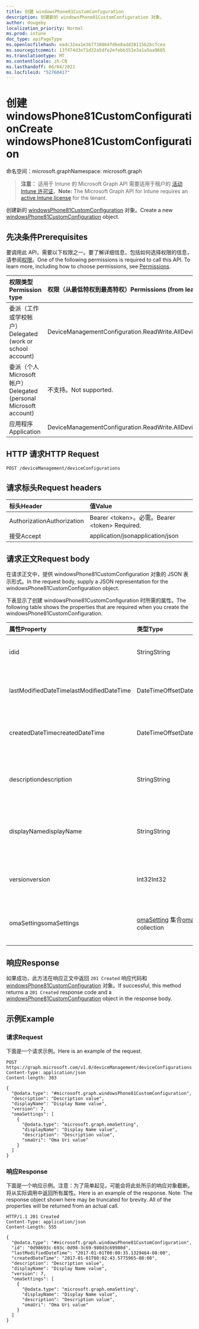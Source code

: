 ```yaml
---
title: 创建 windowsPhone81CustomConfiguration
description: 创建新的 windowsPhone81CustomConfiguration 对象。
author: dougeby
localization_priority: Normal
ms.prod: intune
doc_type: apiPageType
ms.openlocfilehash: eadc32ea1e367738064fd6e8add28115b2bcfcea
ms.sourcegitcommit: 13f474d3e71d32a5dfe2efebb351e3a1a5aa9685
ms.translationtype: MT
ms.contentlocale: zh-CN
ms.lasthandoff: 06/04/2021
ms.locfileid: "52760417"
---
```

# <a name="create-windowsphone81customconfiguration"></a><span data-ttu-id="7ca98-103">创建 windowsPhone81CustomConfiguration</span><span class="sxs-lookup"><span data-stu-id="7ca98-103">Create windowsPhone81CustomConfiguration</span></span>

<span data-ttu-id="7ca98-104">命名空间：microsoft.graph</span><span class="sxs-lookup"><span data-stu-id="7ca98-104">Namespace: microsoft.graph</span></span>

> <span data-ttu-id="7ca98-105">**注意：** 适用于 Intune 的 Microsoft Graph API 需要适用于租户的 [活动 Intune 许可证](https://go.microsoft.com/fwlink/?linkid=839381)。</span><span class="sxs-lookup"><span data-stu-id="7ca98-105">**Note:** The Microsoft Graph API for Intune requires an [active Intune license](https://go.microsoft.com/fwlink/?linkid=839381) for the tenant.</span></span>

<span data-ttu-id="7ca98-106">创建新的 [windowsPhone81CustomConfiguration](../resources/intune-deviceconfig-windowsphone81customconfiguration.md) 对象。</span><span class="sxs-lookup"><span data-stu-id="7ca98-106">Create a new [windowsPhone81CustomConfiguration](../resources/intune-deviceconfig-windowsphone81customconfiguration.md) object.</span></span>

## <a name="prerequisites"></a><span data-ttu-id="7ca98-107">先决条件</span><span class="sxs-lookup"><span data-stu-id="7ca98-107">Prerequisites</span></span>
<span data-ttu-id="7ca98-p101">要调用此 API，需要以下权限之一。要了解详细信息，包括如何选择权限的信息，请参阅[权限](/graph/permissions-reference)。</span><span class="sxs-lookup"><span data-stu-id="7ca98-p101">One of the following permissions is required to call this API. To learn more, including how to choose permissions, see [Permissions](/graph/permissions-reference).</span></span>

|<span data-ttu-id="7ca98-110">权限类型</span><span class="sxs-lookup"><span data-stu-id="7ca98-110">Permission type</span></span>|<span data-ttu-id="7ca98-111">权限（从最低特权到最高特权）</span><span class="sxs-lookup"><span data-stu-id="7ca98-111">Permissions (from least to most privileged)</span></span>|
|:---|:---|
|<span data-ttu-id="7ca98-112">委派（工作或学校帐户）</span><span class="sxs-lookup"><span data-stu-id="7ca98-112">Delegated (work or school account)</span></span>|<span data-ttu-id="7ca98-113">DeviceManagementConfiguration.ReadWrite.All</span><span class="sxs-lookup"><span data-stu-id="7ca98-113">DeviceManagementConfiguration.ReadWrite.All</span></span>|
|<span data-ttu-id="7ca98-114">委派（个人 Microsoft 帐户）</span><span class="sxs-lookup"><span data-stu-id="7ca98-114">Delegated (personal Microsoft account)</span></span>|<span data-ttu-id="7ca98-115">不支持。</span><span class="sxs-lookup"><span data-stu-id="7ca98-115">Not supported.</span></span>|
|<span data-ttu-id="7ca98-116">应用程序</span><span class="sxs-lookup"><span data-stu-id="7ca98-116">Application</span></span>|<span data-ttu-id="7ca98-117">DeviceManagementConfiguration.ReadWrite.All</span><span class="sxs-lookup"><span data-stu-id="7ca98-117">DeviceManagementConfiguration.ReadWrite.All</span></span>|

## <a name="http-request"></a><span data-ttu-id="7ca98-118">HTTP 请求</span><span class="sxs-lookup"><span data-stu-id="7ca98-118">HTTP Request</span></span>
<!-- {
  "blockType": "ignored"
}
-->
``` http
POST /deviceManagement/deviceConfigurations
```

## <a name="request-headers"></a><span data-ttu-id="7ca98-119">请求标头</span><span class="sxs-lookup"><span data-stu-id="7ca98-119">Request headers</span></span>
|<span data-ttu-id="7ca98-120">标头</span><span class="sxs-lookup"><span data-stu-id="7ca98-120">Header</span></span>|<span data-ttu-id="7ca98-121">值</span><span class="sxs-lookup"><span data-stu-id="7ca98-121">Value</span></span>|
|:---|:---|
|<span data-ttu-id="7ca98-122">Authorization</span><span class="sxs-lookup"><span data-stu-id="7ca98-122">Authorization</span></span>|<span data-ttu-id="7ca98-123">Bearer &lt;token&gt;。必需。</span><span class="sxs-lookup"><span data-stu-id="7ca98-123">Bearer &lt;token&gt; Required.</span></span>|
|<span data-ttu-id="7ca98-124">接受</span><span class="sxs-lookup"><span data-stu-id="7ca98-124">Accept</span></span>|<span data-ttu-id="7ca98-125">application/json</span><span class="sxs-lookup"><span data-stu-id="7ca98-125">application/json</span></span>|

## <a name="request-body"></a><span data-ttu-id="7ca98-126">请求正文</span><span class="sxs-lookup"><span data-stu-id="7ca98-126">Request body</span></span>
<span data-ttu-id="7ca98-127">在请求正文中，提供 windowsPhone81CustomConfiguration 对象的 JSON 表示形式。</span><span class="sxs-lookup"><span data-stu-id="7ca98-127">In the request body, supply a JSON representation for the windowsPhone81CustomConfiguration object.</span></span>

<span data-ttu-id="7ca98-128">下表显示了创建 windowsPhone81CustomConfiguration 时所需的属性。</span><span class="sxs-lookup"><span data-stu-id="7ca98-128">The following table shows the properties that are required when you create the windowsPhone81CustomConfiguration.</span></span>

|<span data-ttu-id="7ca98-129">属性</span><span class="sxs-lookup"><span data-stu-id="7ca98-129">Property</span></span>|<span data-ttu-id="7ca98-130">类型</span><span class="sxs-lookup"><span data-stu-id="7ca98-130">Type</span></span>|<span data-ttu-id="7ca98-131">说明</span><span class="sxs-lookup"><span data-stu-id="7ca98-131">Description</span></span>|
|:---|:---|:---|
|<span data-ttu-id="7ca98-132">id</span><span class="sxs-lookup"><span data-stu-id="7ca98-132">id</span></span>|<span data-ttu-id="7ca98-133">String</span><span class="sxs-lookup"><span data-stu-id="7ca98-133">String</span></span>|<span data-ttu-id="7ca98-134">实体的键。</span><span class="sxs-lookup"><span data-stu-id="7ca98-134">Key of the entity.</span></span> <span data-ttu-id="7ca98-135">继承自 [deviceConfiguration](../resources/intune-deviceconfig-deviceconfiguration.md)</span><span class="sxs-lookup"><span data-stu-id="7ca98-135">Inherited from [deviceConfiguration](../resources/intune-deviceconfig-deviceconfiguration.md)</span></span>|
|<span data-ttu-id="7ca98-136">lastModifiedDateTime</span><span class="sxs-lookup"><span data-stu-id="7ca98-136">lastModifiedDateTime</span></span>|<span data-ttu-id="7ca98-137">DateTimeOffset</span><span class="sxs-lookup"><span data-stu-id="7ca98-137">DateTimeOffset</span></span>|<span data-ttu-id="7ca98-138">上次修改对象的日期/时间。</span><span class="sxs-lookup"><span data-stu-id="7ca98-138">DateTime the object was last modified.</span></span> <span data-ttu-id="7ca98-139">继承自 [deviceConfiguration](../resources/intune-deviceconfig-deviceconfiguration.md)</span><span class="sxs-lookup"><span data-stu-id="7ca98-139">Inherited from [deviceConfiguration](../resources/intune-deviceconfig-deviceconfiguration.md)</span></span>|
|<span data-ttu-id="7ca98-140">createdDateTime</span><span class="sxs-lookup"><span data-stu-id="7ca98-140">createdDateTime</span></span>|<span data-ttu-id="7ca98-141">DateTimeOffset</span><span class="sxs-lookup"><span data-stu-id="7ca98-141">DateTimeOffset</span></span>|<span data-ttu-id="7ca98-142">创建对象的日期/时间。</span><span class="sxs-lookup"><span data-stu-id="7ca98-142">DateTime the object was created.</span></span> <span data-ttu-id="7ca98-143">继承自 [deviceConfiguration](../resources/intune-deviceconfig-deviceconfiguration.md)</span><span class="sxs-lookup"><span data-stu-id="7ca98-143">Inherited from [deviceConfiguration](../resources/intune-deviceconfig-deviceconfiguration.md)</span></span>|
|<span data-ttu-id="7ca98-144">description</span><span class="sxs-lookup"><span data-stu-id="7ca98-144">description</span></span>|<span data-ttu-id="7ca98-145">String</span><span class="sxs-lookup"><span data-stu-id="7ca98-145">String</span></span>|<span data-ttu-id="7ca98-146">管理员提供的设备配置的说明。</span><span class="sxs-lookup"><span data-stu-id="7ca98-146">Admin provided description of the Device Configuration.</span></span> <span data-ttu-id="7ca98-147">继承自 [deviceConfiguration](../resources/intune-deviceconfig-deviceconfiguration.md)</span><span class="sxs-lookup"><span data-stu-id="7ca98-147">Inherited from [deviceConfiguration](../resources/intune-deviceconfig-deviceconfiguration.md)</span></span>|
|<span data-ttu-id="7ca98-148">displayName</span><span class="sxs-lookup"><span data-stu-id="7ca98-148">displayName</span></span>|<span data-ttu-id="7ca98-149">String</span><span class="sxs-lookup"><span data-stu-id="7ca98-149">String</span></span>|<span data-ttu-id="7ca98-150">管理员提供的设备配置的名称。</span><span class="sxs-lookup"><span data-stu-id="7ca98-150">Admin provided name of the device configuration.</span></span> <span data-ttu-id="7ca98-151">继承自 [deviceConfiguration](../resources/intune-deviceconfig-deviceconfiguration.md)</span><span class="sxs-lookup"><span data-stu-id="7ca98-151">Inherited from [deviceConfiguration](../resources/intune-deviceconfig-deviceconfiguration.md)</span></span>|
|<span data-ttu-id="7ca98-152">version</span><span class="sxs-lookup"><span data-stu-id="7ca98-152">version</span></span>|<span data-ttu-id="7ca98-153">Int32</span><span class="sxs-lookup"><span data-stu-id="7ca98-153">Int32</span></span>|<span data-ttu-id="7ca98-154">设备配置的版本。</span><span class="sxs-lookup"><span data-stu-id="7ca98-154">Version of the device configuration.</span></span> <span data-ttu-id="7ca98-155">继承自 [deviceConfiguration](../resources/intune-deviceconfig-deviceconfiguration.md)</span><span class="sxs-lookup"><span data-stu-id="7ca98-155">Inherited from [deviceConfiguration](../resources/intune-deviceconfig-deviceconfiguration.md)</span></span>|
|<span data-ttu-id="7ca98-156">omaSettings</span><span class="sxs-lookup"><span data-stu-id="7ca98-156">omaSettings</span></span>|<span data-ttu-id="7ca98-157">[omaSetting](../resources/intune-deviceconfig-omasetting.md) 集合</span><span class="sxs-lookup"><span data-stu-id="7ca98-157">[omaSetting](../resources/intune-deviceconfig-omasetting.md) collection</span></span>|<span data-ttu-id="7ca98-158">OMA 设置。</span><span class="sxs-lookup"><span data-stu-id="7ca98-158">OMA settings.</span></span> <span data-ttu-id="7ca98-159">该集合最多可包含 1000 个元素。</span><span class="sxs-lookup"><span data-stu-id="7ca98-159">This collection can contain a maximum of 1000 elements.</span></span>|



## <a name="response"></a><span data-ttu-id="7ca98-160">响应</span><span class="sxs-lookup"><span data-stu-id="7ca98-160">Response</span></span>
<span data-ttu-id="7ca98-161">如果成功，此方法在响应正文中返回 `201 Created` 响应代码和 [windowsPhone81CustomConfiguration](../resources/intune-deviceconfig-windowsphone81customconfiguration.md) 对象。</span><span class="sxs-lookup"><span data-stu-id="7ca98-161">If successful, this method returns a `201 Created` response code and a [windowsPhone81CustomConfiguration](../resources/intune-deviceconfig-windowsphone81customconfiguration.md) object in the response body.</span></span>

## <a name="example"></a><span data-ttu-id="7ca98-162">示例</span><span class="sxs-lookup"><span data-stu-id="7ca98-162">Example</span></span>

### <a name="request"></a><span data-ttu-id="7ca98-163">请求</span><span class="sxs-lookup"><span data-stu-id="7ca98-163">Request</span></span>
<span data-ttu-id="7ca98-164">下面是一个请求示例。</span><span class="sxs-lookup"><span data-stu-id="7ca98-164">Here is an example of the request.</span></span>
``` http
POST https://graph.microsoft.com/v1.0/deviceManagement/deviceConfigurations
Content-type: application/json
Content-length: 383

{
  "@odata.type": "#microsoft.graph.windowsPhone81CustomConfiguration",
  "description": "Description value",
  "displayName": "Display Name value",
  "version": 7,
  "omaSettings": [
    {
      "@odata.type": "microsoft.graph.omaSetting",
      "displayName": "Display Name value",
      "description": "Description value",
      "omaUri": "Oma Uri value"
    }
  ]
}
```

### <a name="response"></a><span data-ttu-id="7ca98-165">响应</span><span class="sxs-lookup"><span data-stu-id="7ca98-165">Response</span></span>
<span data-ttu-id="7ca98-p109">下面是一个响应示例。注意：为了简单起见，可能会将此处所示的响应对象截断。将从实际调用中返回所有属性。</span><span class="sxs-lookup"><span data-stu-id="7ca98-p109">Here is an example of the response. Note: The response object shown here may be truncated for brevity. All of the properties will be returned from an actual call.</span></span>
``` http
HTTP/1.1 201 Created
Content-Type: application/json
Content-Length: 555

{
  "@odata.type": "#microsoft.graph.windowsPhone81CustomConfiguration",
  "id": "0d98693c-693c-0d98-3c69-980d3c69980d",
  "lastModifiedDateTime": "2017-01-01T00:00:35.1329464-08:00",
  "createdDateTime": "2017-01-01T00:02:43.5775965-08:00",
  "description": "Description value",
  "displayName": "Display Name value",
  "version": 7,
  "omaSettings": [
    {
      "@odata.type": "microsoft.graph.omaSetting",
      "displayName": "Display Name value",
      "description": "Description value",
      "omaUri": "Oma Uri value"
    }
  ]
}
```




